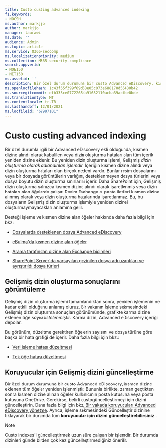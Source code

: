 ```yaml
---
title: Custo custing advanced indexing
f1.keywords:
- NOCSH
ms.author: markjjo
author: markjjo
manager: laurawi
ms.date: ''
audience: Admin
ms.topic: article
ms.service: O365-seccomp
ms.localizationpriority: medium
ms.collection: M365-security-compliance
search.appverid:
- MOE150
- MET150
ms.assetid: ''
description: Bir özel durum durumuna bir custo Advanced eDiscovery, kısmen dizine alındı olarak kabul edilmiş olan tüm içerikler, tümüyle aranabilir hale olmak için yeniden işlenmiştir.
ms.openlocfilehash: 1c43f55f399f69d58e05c073e688170d53480b42
ms.sourcegitcommit: efb333ce0772265da91632110acba39acfbe0bde
ms.translationtype: MT
ms.contentlocale: tr-TR
ms.lasthandoff: 12/01/2021
ms.locfileid: "62997101"
---
```

# <a name="advanced-indexing-of-custodian-data"></a>Custo custing advanced indexing

Bir özel durumla ilgili bir Advanced eDiscovery ekli olduğunda, kısmen dizine alındı olarak kabulilen veya dizin oluşturma hataları olan tüm içerik yeniden dizine eklenir. Bu yeniden dizin oluşturma işlemi, Gelişmiş *dizin oluşturma olarak adlandırılan işlemdir*. İçeriğin kısmen dizine alındı veya dizin oluşturma hataları olan birçok nedeni vardır. Bunlar resim dosyalarını veya bir dosyada görüntülerin varlığını, desteklenmeyen dosya türlerini veya dosya boyutu dizin oluşturma sınırlarını içerir. Daha SharePoint için, Gelişmiş dizin oluşturma yalnızca kısmen dizine alındı olarak işaretlenmiş veya dizin hataları olan öğelerde çalışır. Resim Exchange e-posta iletileri kısmen dizine alınmış olarak veya dizin oluşturma hatalarında işaretlanmaz. Bu, bu dosyaların Gelişmiş dizin oluşturma işlemiyle yeniden dizinei oluşturmaymayacakları anlamına gelir.

Desteği işleme ve kısmen dizine alan öğeler hakkında daha fazla bilgi için bkz:

- [Dosyalarda desteklenen dosya Advanced eDiscovery](supported-filetypes-ediscovery20.md)

- [eBulma'da kısmen dizine alan öğeler](partially-indexed-items-in-content-search.md)

- [Arama tarafından dizine alan Exchange biçimleri](/exchange/file-formats-indexed-by-exchange-search-exchange-2013-help)

- [SharePoint Server'da varsayılan gezinilen dosya adı uzantıları ve ayrıştırıldı dosya türleri](/SharePoint/technical-reference/default-crawled-file-name-extensions-and-parsed-file-types)

## <a name="viewing-advanced-indexing-results"></a>Gelişmiş dizin oluşturma sonuçlarını görüntüleme

Gelişmiş dizin oluşturma işlemi tamamlandıktan sonra, yeniden işlemenin ne kadar etkili olduğunu anlamış oluruz.  Bir vakanın İşleme sekmesindeki Gelişmiş dizin oluşturma  sonuçları görünümünde, grafikte karma dizine eklenen öğe *sayısı listelenmiştir*.  Karma dizin, Advanced eDiscovery içeriği depolar.

Bu görünüm, düzeltme gerektiren öğelerin sayısını ve dosya türüne göre başka bir hata grafiği de içerir. Daha fazla bilgi için bkz.:

- [Veri işleme hatası düzeltmesi](error-remediation-when-processing-data-in-advanced-ediscovery.md)

- [Tek öğe hatası düzeltmesi](single-item-error-remediation.md)

## <a name="updating-the-advanced-index-for-custodians"></a>Koruyucular için Gelişmiş dizini güncelleştirme

Bir özel durum durumuna bir custo Advanced eDiscovery, kısmen dizine eklenen tüm öğeler yeniden işlenmiştir. Bununla birlikte, zaman geçtikten sonra kısmen dizine alınan öğeler kullanıcının posta kutusuna veya posta kutusuna OneDrive.  Gerekirse, belirli custogüncelleştirmeyi için dizini güncelleştirin. Daha fazla bilgi için bkz[. Bir vakada koruyucuları Advanced eDiscovery yönetme](manage-new-custodians.md#reindex-custodian-data). Ayrıca, işleme sekmesindeki Güncelleştir dizinine tıklayarak bir durumda tüm **koruyucular için dizini** **güncelleştirebilirsiniz** .

> [!NOTE]
> Custo indexes'i güncelleştirmek uzun süre çalışan bir işlemdir. Bir durumda dizinleri günde birden çok kez güncelleştirmediğiniz önerilir.
